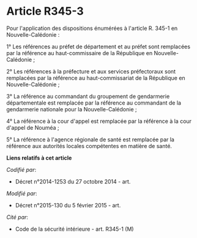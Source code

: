 # Article R345-3

Pour l'application des dispositions énumérées à l'article R. 345-1 en Nouvelle-Calédonie : 

1° Les références au préfet de département et au préfet sont remplacées par la référence au haut-commissaire de la République
en Nouvelle-Calédonie ; 

2° Les références à la préfecture et aux services préfectoraux sont remplacées par la référence au haut-commissariat de la
République en Nouvelle-Calédonie ; 

3° La référence au commandant du groupement de gendarmerie départementale est remplacée par la référence au commandant de la
gendarmerie nationale pour la Nouvelle-Calédonie ; 

4° La référence à la cour d'appel est remplacée par la référence à la cour d'appel de Nouméa ; 

5° La référence à l'agence régionale de santé est remplacée par la référence aux autorités locales compétentes en matière de
santé.

**Liens relatifs à cet article**

_Codifié par_:

  - Décret n°2014-1253 du 27 octobre 2014 - art.

_Modifié par_:

  - Décret n°2015-130 du 5 février 2015 - art.

_Cité par_:

  - Code de la sécurité intérieure - art. R345-1 (M)
